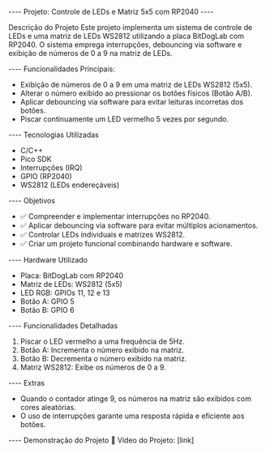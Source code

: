 ---- Projeto: Controle de LEDs e Matriz 5x5 com RP2040 ----

Descrição do Projeto
Este projeto implementa um sistema de controle de LEDs e uma matriz de LEDs WS2812 utilizando a placa BitDogLab com RP2040. O sistema emprega interrupções, debouncing via software e exibição de números de 0 a 9 na matriz de LEDs.

---- Funcionalidades Principais:

- Exibição de números de 0 a 9 em uma matriz de LEDs WS2812 (5x5).
- Alterar o número exibido ao pressionar os botões físicos (Botão A/B).
- Aplicar debouncing via software para evitar leituras incorretas dos botões.
- Piscar continuamente um LED vermelho 5 vezes por segundo.

---- Tecnologias Utilizadas

- C/C++
- Pico SDK
- Interrupções (IRQ)
- GPIO (RP2040)
- WS2812 (LEDs endereçáveis)

---- Objetivos

- ✅ Compreender e implementar interrupções no RP2040.
- ✅ Aplicar debouncing via software para evitar múltiplos acionamentos.
- ✅ Controlar LEDs individuais e matrizes WS2812.
- ✅ Criar um projeto funcional combinando hardware e software.

---- Hardware Utilizado

- Placa: BitDogLab com RP2040
- Matriz de LEDs: WS2812 (5x5)
- LED RGB: GPIOs 11, 12 e 13
- Botão A: GPIO 5
- Botão B: GPIO 6

---- Funcionalidades Detalhadas

1. Piscar o LED vermelho a uma frequência de 5Hz.
2. Botão A: Incrementa o número exibido na matriz.
3. Botão B: Decrementa o número exibido na matriz.
4. Matriz WS2812: Exibe os números de 0 a 9.

---- Extras

- Quando o contador atinge 9, os números na matriz são exibidos com cores aleatórias.
- O uso de interrupções garante uma resposta rápida e eficiente aos botões.

---- Demonstração do Projeto
🎥 Vídeo do Projeto: [link]

